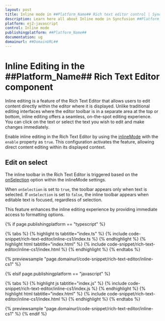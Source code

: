 ```yaml
---
layout: post
title: Inline mode in ##Platform_Name## Rich text editor control | Syncfusion
description: Learn here all about Inline mode in Syncfusion ##Platform_Name## Rich text editor control of Syncfusion Essential JS 2 and more.
platform: ej2-javascript
control: Inline mode 
publishingplatform: ##Platform_Name##
documentation: ug
domainurl: ##DomainURL##
---
```


# Inline Editing in the ##Platform_Name##  Rich Text Editor component

Inline editing is a feature of the Rich Text Editor that allows users to edit content directly within the editor where it is displayed. Unlike traditional editing interfaces where the editor toolbar is in a separate area at the top or bottom, inline editing offers a seamless, on-the-spot editing experience. You can click on the text or select the text you wish to edit and make changes immediately.

Enable inline editing in the Rich Text Editor by using the [inlineMode](../api/rich-text-editor/#inlinemode) with the `enable` property as `true`. This configuration activates the feature, allowing direct content editing within its displayed context.

## Edit on select

The inline toolbar in the Rich Text Editor is triggered based on the [onSelection](../api/rich-text-editor/inlineMode/#onselection) option within the inlineMode settings. 

When `onSelection` is set to `true`, the toolbar appears only when text is selected. If `onSelection` is set to `false`, the inline toolbar appears when editable text is focused, regardless of selection.

This feature enhances the inline editing experience by providing immediate access to formatting options.

{% if page.publishingplatform == "typescript" %}

{% tabs %}
{% highlight ts tabtitle="index.ts" %}
{% include code-snippet/rich-text-editor/inline-cs1/index.ts %}
{% endhighlight %}
{% highlight html tabtitle="index.html" %}
{% include code-snippet/rich-text-editor/inline-cs1/index.html %}
{% endhighlight %}
{% endtabs %}
        
{% previewsample "page.domainurl/code-snippet/rich-text-editor/inline-cs1" %}

{% elsif page.publishingplatform == "javascript" %}

{% tabs %}
{% highlight js tabtitle="index.js" %}
{% include code-snippet/rich-text-editor/inline-cs1/index.js %}
{% endhighlight %}
{% highlight html tabtitle="index.html" %}
{% include code-snippet/rich-text-editor/inline-cs1/index.html %}
{% endhighlight %}
{% endtabs %}

{% previewsample "page.domainurl/code-snippet/rich-text-editor/inline-cs1" %}
{% endif %}